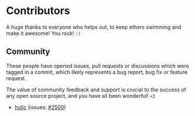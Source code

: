 Contributors
============

A huge thanks to everyone who helps out, to keep ethers swimming and make it awesome! You rock! `:)`

Community
---------

These people have opened issues, pull requests or discussions which were tagged in a commit, which likely represents a bug report, bug fix or feature request.

The value of community feedback and support is crucial to the success of any open source project, and you have all been wonderful! `<3`

- [holic](https://github.com/holic) (issues: [#2500](https://github.com/ethers-io/ethers.js/issues/2500))
